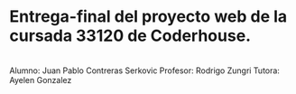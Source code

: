 <h1>Entrega-final del proyecto web de la cursada 33120 de Coderhouse.</h1>
<br>
Alumno: Juan Pablo Contreras Serkovic
Profesor: Rodrigo Zungri
Tutora: Ayelen Gonzalez 
